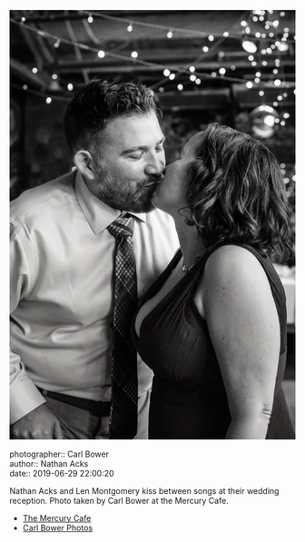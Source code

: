 ![Nathan Acks and Len Montgomery kiss](assets/2019-06-29-set-4-the-dance-69.webp)

photographer:: Carl Bower  
author:: Nathan Acks  
date:: 2019-06-29 22:00:20

Nathan Acks and Len Montgomery kiss between songs at their wedding reception. Photo taken by Carl Bower at the Mercury Cafe.

* [The Mercury Cafe](http://mercurycafe.com)
* [Carl Bower Photos](https://carlbowerphotos.com)
